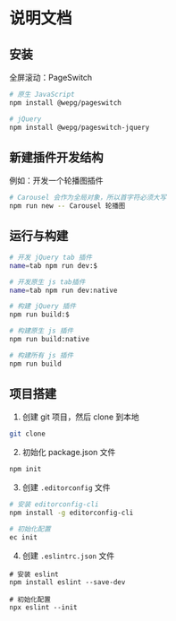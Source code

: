 # 说明文档

## 安装

全屏滚动：PageSwitch

```bash
# 原生 JavaScript
npm install @wepg/pageswitch

# jQuery
npm install @wepg/pageswitch-jquery
```

## 新建插件开发结构

例如：开发一个轮播图插件

```bash
# Carousel 会作为全局对象，所以首字符必须大写
npm run new -- Carousel 轮播图
```

## 运行与构建

```bash
# 开发 jQuery tab 插件
name=tab npm run dev:$

# 开发原生 js tab插件
name=tab npm run dev:native

# 构建 jQuery 插件
npm run build:$

# 构建原生 js 插件
npm run build:native

# 构建所有 js 插件
npm run build
```

## 项目搭建

1. 创建 git 项目，然后 clone 到本地

```bash
git clone
```

2. 初始化 package.json 文件

```bash
npm init
```

3. 创建 `.editorconfig` 文件

```bash
# 安装 editorconfig-cli
npm install -g editorconfig-cli

# 初始化配置
ec init
```

4. 创建 `.eslintrc.json` 文件

```
# 安装 eslint
npm install eslint --save-dev

# 初始化配置
npx eslint --init
```
